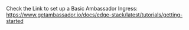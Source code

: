 Check the Link to set up a Basic Ambassador Ingress:
https://www.getambassador.io/docs/edge-stack/latest/tutorials/getting-started
